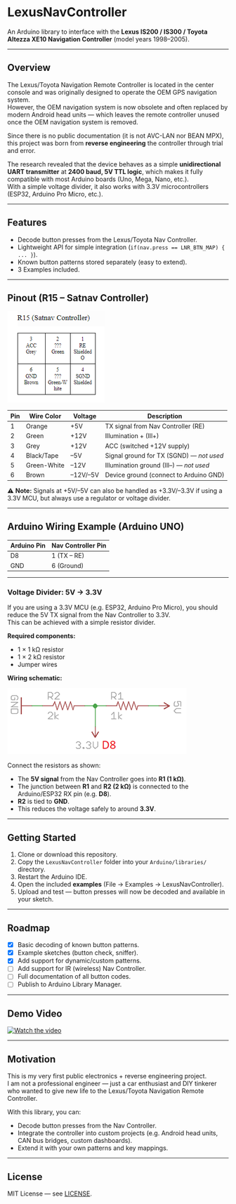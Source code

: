 # LexusNavController

An Arduino library to interface with the **Lexus IS200 / IS300 / Toyota Altezza XE10 Navigation Controller** (model years 1998–2005).  

---

## Overview  

The Lexus/Toyota Navigation Remote Controller is located in the center console and was originally designed to operate the OEM GPS navigation system.  
However, the OEM navigation system is now obsolete and often replaced by modern Android head units — which leaves the remote controller unused once the OEM navigation system is removed.  

Since there is no public documentation (it is not AVC-LAN nor BEAN MPX), this project was born from **reverse engineering** the controller through trial and error.  

The research revealed that the device behaves as a simple **unidirectional UART transmitter** at **2400 baud, 5V TTL logic**, which makes it fully compatible with most Arduino boards (Uno, Mega, Nano, etc.).  
With a simple voltage divider, it also works with 3.3V microcontrollers (ESP32, Arduino Pro Micro, etc.).  

---

## Features  

- Decode button presses from the Lexus/Toyota Nav Controller.  
- Lightweight API for simple integration (`if(nav.press == LNR_BTN_MAP) { ... }`).  
- Known button patterns stored separately (easy to extend).
- 3 Examples included.  

---

## Pinout (R15 – Satnav Controller)  

![R15 Connector](docs/R15_Satnav_Controller.png)  

| Pin | Wire Color   | Voltage   | Description |
|-----|--------------|-----------|-------------|
| 1   | Orange       | +5V       | TX signal from Nav Controller (RE) |
| 2   | Green        | +12V      | Illumination + (Ill+) |
| 3   | Grey         | +12V      | ACC (switched +12V supply) |
| 4   | Black/Tape   | –5V       | Signal ground for TX (SGND) — *not used* |
| 5   | Green-White  | –12V      | Illumination ground (Ill–) — *not used* |
| 6   | Brown        | –12V/–5V  | Device ground (connect to Arduino GND) |

⚠️ **Note:** Signals at +5V/–5V can also be handled as +3.3V/–3.3V if using a 3.3V MCU, but always use a regulator or voltage divider.  

---

## Arduino Wiring Example (Arduino UNO)  

| Arduino Pin | Nav Controller Pin |
|-------------|---------------------|
| D8          | 1 (TX – RE) |
| GND         | 6 (Ground) |

---

### Voltage Divider: 5V → 3.3V  

If you are using a 3.3V MCU (e.g. ESP32, Arduino Pro Micro), you should reduce the 5V TX signal from the Nav Controller to 3.3V.  
This can be achieved with a simple resistor divider.  

**Required components:**  
- 1 × 1 kΩ resistor  
- 1 × 2 kΩ resistor  
- Jumper wires  

**Wiring schematic:**  

![Voltage Divider](docs/VoltageDivider_5Vto3V3.png)  

Connect the resistors as shown:  
- The **5V signal** from the Nav Controller goes into **R1 (1 kΩ)**.  
- The junction between **R1** and **R2 (2 kΩ)** is connected to the Arduino/ESP32 RX pin (e.g. **D8**).  
- **R2** is tied to **GND**.  
- This reduces the voltage safely to around **3.3V**.  

---

## Getting Started  

1. Clone or download this repository.  
2. Copy the `LexusNavController` folder into your `Arduino/libraries/` directory.  
3. Restart the Arduino IDE.  
4. Open the included **examples** (File → Examples → LexusNavController).  
5. Upload and test — button presses will now be decoded and available in your sketch.  

---

## Roadmap  

- [x] Basic decoding of known button patterns.  
- [x] Example sketches (button check, sniffer).  
- [x] Add support for dynamic/custom patterns.  
- [ ] Add support for IR (wireless) Nav Controller.  
- [ ] Full documentation of all button codes.  
- [ ] Publish to Arduino Library Manager.  

---

## Demo Video  

[![Watch the video](https://img.youtube.com/vi/WodipJFz0is/0.jpg)](https://www.youtube.com/watch?v=WodipJFz0is)

---

## Motivation  

This is my very first public electronics + reverse engineering project.  
I am not a professional engineer — just a car enthusiast and DIY tinkerer who wanted to give new life to the Lexus/Toyota Navigation Remote Controller.  

With this library, you can:  
- Decode button presses from the Nav Controller.  
- Integrate the controller into custom projects (e.g. Android head units, CAN bus bridges, custom dashboards).  
- Extend it with your own patterns and key mappings.  

---

## License  

MIT License — see [LICENSE](LICENSE).  







